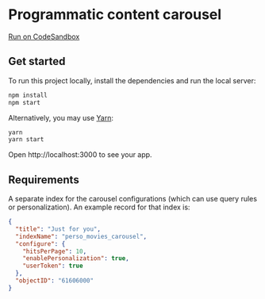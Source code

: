 # Programmatic content carousel

[Run on CodeSandbox](https://codesandbox.io/s/github/algolia/solutions/tree/master/content-carousel-programmatic-demo)

## Get started

To run this project locally, install the dependencies and run the local server:

```sh
npm install
npm start
```

Alternatively, you may use [Yarn](https://http://yarnpkg.com/):

```sh
yarn
yarn start
```

Open http://localhost:3000 to see your app.

## Requirements

A separate index for the carousel configurations (which can use query rules or personalization). An example record for that index is:

```json
{
  "title": "Just for you",
  "indexName": "perso_movies_carousel",
  "configure": {
    "hitsPerPage": 10,
    "enablePersonalization": true,
    "userToken": true
  },
  "objectID": "61606000"
}
```
